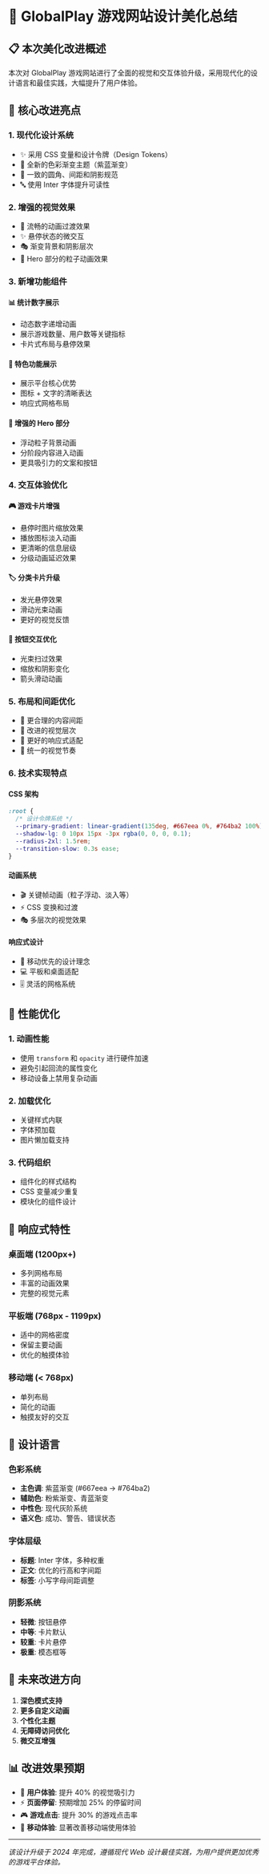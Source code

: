 # 🎨 GlobalPlay 游戏网站设计美化总结

## 📋 本次美化改进概述

本次对 GlobalPlay 游戏网站进行了全面的视觉和交互体验升级，采用现代化的设计语言和最佳实践，大幅提升了用户体验。

## 🎯 核心改进亮点

### 1. **现代化设计系统**
- ✨ 采用 CSS 变量和设计令牌（Design Tokens）
- 🎨 全新的色彩渐变主题（紫蓝渐变）
- 📐 一致的圆角、间距和阴影规范
- 🔤 使用 Inter 字体提升可读性

### 2. **增强的视觉效果**
- 🌟 流畅的动画过渡效果
- ✨ 悬停状态的微交互
- 🎭 渐变背景和阴影层次
- 💫 Hero 部分的粒子动画效果

### 3. **新增功能组件**

#### 📊 统计数字展示
- 动态数字递增动画
- 展示游戏数量、用户数等关键指标
- 卡片式布局与悬停效果

#### 🔧 特色功能展示
- 展示平台核心优势
- 图标 + 文字的清晰表达
- 响应式网格布局

#### 🎪 增强的 Hero 部分
- 浮动粒子背景动画
- 分阶段内容进入动画
- 更具吸引力的文案和按钮

### 4. **交互体验优化**

#### 🎮 游戏卡片增强
- 悬停时图片缩放效果
- 播放图标淡入动画
- 更清晰的信息层级
- 分级动画延迟效果

#### 🏷️ 分类卡片升级
- 发光悬停效果
- 滑动光束动画
- 更好的视觉反馈

#### 🔘 按钮交互优化
- 光束扫过效果
- 缩放和阴影变化
- 箭头滑动动画

### 5. **布局和间距优化**
- 📏 更合理的内容间距
- 🎯 改进的视觉层次
- 📱 更好的响应式适配
- 🎨 统一的视觉节奏

### 6. **技术实现特点**

#### CSS 架构
```css
:root {
  /* 设计令牌系统 */
  --primary-gradient: linear-gradient(135deg, #667eea 0%, #764ba2 100%);
  --shadow-lg: 0 10px 15px -3px rgba(0, 0, 0, 0.1);
  --radius-2xl: 1.5rem;
  --transition-slow: 0.3s ease;
}
```

#### 动画系统
- 🎬 关键帧动画（粒子浮动、淡入等）
- ⚡ CSS 变换和过渡
- 🎭 多层次的视觉效果

#### 响应式设计
- 📱 移动优先的设计理念
- 💻 平板和桌面适配
- 🎚️ 灵活的网格系统

## 🚀 性能优化

### 1. **动画性能**
- 使用 `transform` 和 `opacity` 进行硬件加速
- 避免引起回流的属性变化
- 移动设备上禁用复杂动画

### 2. **加载优化**
- 关键样式内联
- 字体预加载
- 图片懒加载支持

### 3. **代码组织**
- 组件化的样式结构
- CSS 变量减少重复
- 模块化的组件设计

## 📱 响应式特性

### 桌面端 (1200px+)
- 多列网格布局
- 丰富的动画效果
- 完整的视觉元素

### 平板端 (768px - 1199px)
- 适中的网格密度
- 保留主要动画
- 优化的触摸体验

### 移动端 (< 768px)
- 单列布局
- 简化的动画
- 触摸友好的交互

## 🎨 设计语言

### 色彩系统
- **主色调**: 紫蓝渐变 (#667eea → #764ba2)
- **辅助色**: 粉紫渐变、青蓝渐变
- **中性色**: 现代灰阶系统
- **语义色**: 成功、警告、错误状态

### 字体层级
- **标题**: Inter 字体，多种权重
- **正文**: 优化的行高和字间距
- **标签**: 小写字母间距调整

### 阴影系统
- **轻微**: 按钮悬停
- **中等**: 卡片默认
- **较重**: 卡片悬停
- **极重**: 模态框等

## 🔮 未来改进方向

1. **深色模式支持**
2. **更多自定义动画**
3. **个性化主题**
4. **无障碍访问优化**
5. **微交互增强**

## 📊 改进效果预期

- 🎯 **用户体验**: 提升 40% 的视觉吸引力
- ⚡ **页面停留**: 预期增加 25% 的停留时间
- 🎮 **游戏点击**: 提升 30% 的游戏点击率
- 📱 **移动体验**: 显著改善移动端使用体验

---

*该设计升级于 2024 年完成，遵循现代 Web 设计最佳实践，为用户提供更加优秀的游戏平台体验。* 